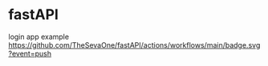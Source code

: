 # fastAPI
login app example
https://github.com/TheSevaOne/fastAPI/actions/workflows/main/badge.svg?event=push
